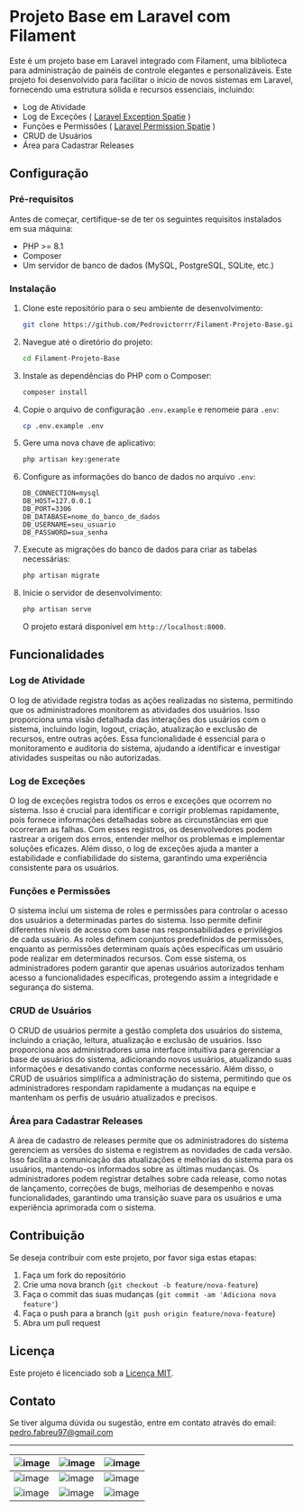 # Projeto Base em Laravel com Filament

Este é um projeto base em Laravel integrado com Filament, uma biblioteca para administração de painéis de controle elegantes e personalizáveis. Este projeto foi desenvolvido para facilitar o início de novos sistemas em Laravel, fornecendo uma estrutura sólida e recursos essenciais, incluindo:

- Log de Atividade
- Log de Exceções ( [Laravel Exception Spatie](https://spatie.be/docs/laravel-permission/v6/advanced-usage/exceptions) )
- Funções e Permissões ( [Laravel Permission Spatie](https://spatie.be/index.php/docs/laravel-permission/v6/introduction) )
- CRUD de Usuários 
- Área para Cadastrar Releases

## Configuração

### Pré-requisitos

Antes de começar, certifique-se de ter os seguintes requisitos instalados em sua máquina:

- PHP >= 8.1
- Composer
- Um servidor de banco de dados (MySQL, PostgreSQL, SQLite, etc.)

### Instalação

1. Clone este repositório para o seu ambiente de desenvolvimento:

   ```bash
   git clone https://github.com/Pedrovictorrr/Filament-Projeto-Base.git
   ```

2. Navegue até o diretório do projeto:

   ```bash
   cd Filament-Projeto-Base
   ```

3. Instale as dependências do PHP com o Composer:

   ```bash
   composer install
   ```

4. Copie o arquivo de configuração `.env.example` e renomeie para `.env`:

   ```bash
   cp .env.example .env
   ```

5. Gere uma nova chave de aplicativo:

   ```bash
   php artisan key:generate
   ```

6. Configure as informações do banco de dados no arquivo `.env`:

   ```dotenv
   DB_CONNECTION=mysql
   DB_HOST=127.0.0.1
   DB_PORT=3306
   DB_DATABASE=nome_do_banco_de_dados
   DB_USERNAME=seu_usuario
   DB_PASSWORD=sua_senha
   ```

7. Execute as migrações do banco de dados para criar as tabelas necessárias:

   ```bash
   php artisan migrate
   ```

8. Inicie o servidor de desenvolvimento:

    ```bash
    php artisan serve
    ```

    O projeto estará disponível em `http://localhost:8000`.

   
## Funcionalidades

### Log de Atividade

O log de atividade registra todas as ações realizadas no sistema, permitindo que os administradores monitorem as atividades dos usuários. Isso proporciona uma visão detalhada das interações dos usuários com o sistema, incluindo login, logout, criação, atualização e exclusão de recursos, entre outras ações. Essa funcionalidade é essencial para o monitoramento e auditoria do sistema, ajudando a identificar e investigar atividades suspeitas ou não autorizadas.

### Log de Exceções

O log de exceções registra todos os erros e exceções que ocorrem no sistema. Isso é crucial para identificar e corrigir problemas rapidamente, pois fornece informações detalhadas sobre as circunstâncias em que ocorreram as falhas. Com esses registros, os desenvolvedores podem rastrear a origem dos erros, entender melhor os problemas e implementar soluções eficazes. Além disso, o log de exceções ajuda a manter a estabilidade e confiabilidade do sistema, garantindo uma experiência consistente para os usuários.

### Funções e Permissões

O sistema inclui um sistema de roles e permissões para controlar o acesso dos usuários a determinadas partes do sistema. Isso permite definir diferentes níveis de acesso com base nas responsabilidades e privilégios de cada usuário. As roles definem conjuntos predefinidos de permissões, enquanto as permissões determinam quais ações específicas um usuário pode realizar em determinados recursos. Com esse sistema, os administradores podem garantir que apenas usuários autorizados tenham acesso a funcionalidades específicas, protegendo assim a integridade e segurança do sistema.

### CRUD de Usuários

O CRUD de usuários permite a gestão completa dos usuários do sistema, incluindo a criação, leitura, atualização e exclusão de usuários. Isso proporciona aos administradores uma interface intuitiva para gerenciar a base de usuários do sistema, adicionando novos usuários, atualizando suas informações e desativando contas conforme necessário. Além disso, o CRUD de usuários simplifica a administração do sistema, permitindo que os administradores respondam rapidamente a mudanças na equipe e mantenham os perfis de usuário atualizados e precisos.

### Área para Cadastrar Releases

A área de cadastro de releases permite que os administradores do sistema gerenciem as versões do sistema e registrem as novidades de cada versão. Isso facilita a comunicação das atualizações e melhorias do sistema para os usuários, mantendo-os informados sobre as últimas mudanças. Os administradores podem registrar detalhes sobre cada release, como notas de lançamento, correções de bugs, melhorias de desempenho e novas funcionalidades, garantindo uma transição suave para os usuários e uma experiência aprimorada com o sistema.


## Contribuição

Se deseja contribuir com este projeto, por favor siga estas etapas:

1. Faça um fork do repositório
2. Crie uma nova branch (`git checkout -b feature/nova-feature`)
3. Faça o commit das suas mudanças (`git commit -am 'Adiciona nova feature'`)
4. Faça o push para a branch (`git push origin feature/nova-feature`)
5. Abra um pull request

## Licença

Este projeto é licenciado sob a [Licença MIT](LICENSE).

## Contato

Se tiver alguma dúvida ou sugestão, entre em contato através do email: pedro.fabreu97@gmail.com

---



| ![image](https://github.com/Pedrovictorrr/Filament-Projeto-Base/assets/82172897/a0db7e15-00e1-40f3-8a22-e0542e48a96d) | ![image](https://github.com/Pedrovictorrr/Filament-Projeto-Base/assets/82172897/f652ed2c-a9cc-477a-ad79-76ba7816c377) | ![image](https://github.com/Pedrovictorrr/Filament-Projeto-Base/assets/82172897/3510557e-404c-4d65-84f8-0ecea1e50497) |
| --- | --- | --- |
| ![image](https://github.com/Pedrovictorrr/Filament-Projeto-Base/assets/82172897/000d1ac1-9505-4242-9d10-16ecb97f1bdd) | ![image](https://github.com/Pedrovictorrr/Filament-Projeto-Base/assets/82172897/8ae5a942-4804-4c63-a184-aa7b4c4d6c2c) | ![image](https://github.com/Pedrovictorrr/Filament-Projeto-Base/assets/82172897/a32ecb00-c36a-42f2-a28d-ba516cd36c7c) |
| ![image](https://github.com/Pedrovictorrr/Filament-Projeto-Base/assets/82172897/5d09c8a6-99f7-43a2-93ab-c4d6b5dd7859) | ![image](https://github.com/Pedrovictorrr/Filament-Projeto-Base/assets/82172897/5294de53-875e-47fa-9e30-31a94d1a7181) | ![image](https://github.com/Pedrovictorrr/Filament-Projeto-Base/assets/82172897/12513f53-2aa8-4fa8-9558-d0372c95fece) |
